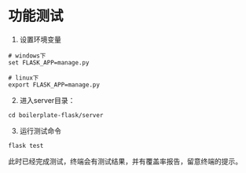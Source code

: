 # 功能测试

1. 设置环境变量

```shell
# windows下
set FLASK_APP=manage.py

# linux下
export FLASK_APP=manage.py
```

2. 进入server目录：

```shell
cd boilerplate-flask/server
```

3. 运行测试命令

```shell
flask test
```

此时已经完成测试，终端会有测试结果，并有覆盖率报告，留意终端的提示。
